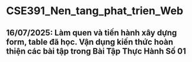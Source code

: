 # CSE391_Nen_tang_phat_trien_Web
## 16/07/2025: Làm quen và tiến hành xây dựng form, table đã học. Vận dụng kiến thức hoàn thiện các bài tập trong Bài Tập Thực Hành Số 01
